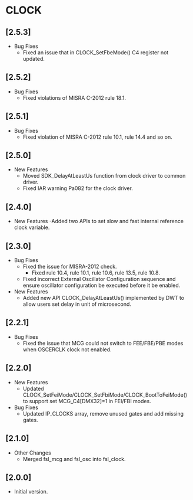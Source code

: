 # CLOCK

## [2.5.3]

- Bug Fixes
  - Fixed an issue that in CLOCK_SetFbeMode() C4 register not updated.

## [2.5.2]

- Bug Fixes
  - Fixed violations of MISRA C-2012 rule 18.1.

## [2.5.1]

- Bug Fixes
  - Fixed violation of MISRA C-2012 rule 10.1, rule 14.4 and so on.

## [2.5.0]

- New Features
  - Moved SDK_DelayAtLeastUs function from clock driver to common driver.
  - Fixed IAR warning Pa082 for the clock driver.

## [2.4.0]

- New Features
  -Added two APIs to set slow and fast internal reference clock variable.

## [2.3.0]

- Bug Fixes
  - Fixed the issue for MISRA-2012 check.
    - Fixed rule 10.4, rule 10.1, rule 10.6, rule 13.5, rule 10.8.
  - Fixed incorrect External Oscillator Configuration sequence and ensure oscillator
    configuration be executed before it be enabled.
- New Features
  - Added new API CLOCK_DelayAtLeastUs() implemented by DWT to allow users set delay in unit of microsecond.

## [2.2.1]

- Bug Fixes
  - Fixed the issue that MCG could not switch to FEE/FBE/PBE modes when
    OSCERCLK clock not enabled.

## [2.2.0]

- New Features
  - Updated CLOCK_SetFeiMode/CLOCK_SetFbiMode/CLOCK_BootToFeiMode()
    to support set MCG_C4[DMX32]=1 in FEI/FBI modes.
- Bug Fixes
  - Updated IP_CLOCKS array, remove unused gates and add missing gates.

## [2.1.0]

- Other Changes
  - Merged fsl_mcg and fsl_osc into fsl_clock.

## [2.0.0]

- Initial version.

